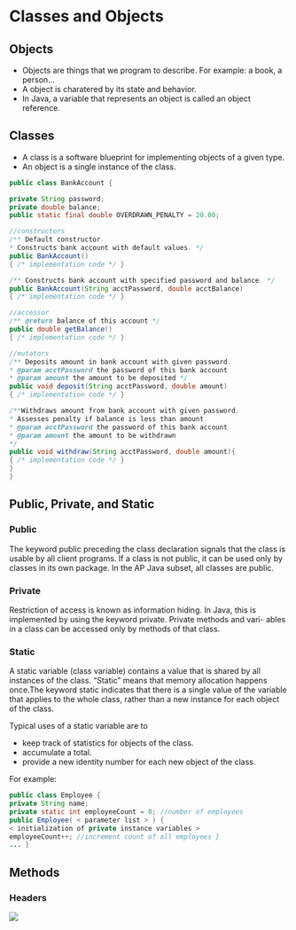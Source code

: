 # Classes and Objects
## Objects
* Objects are things that we program to describe. For example: a book, a person...
* A object is charatered by its state and behavior.
* In Java, a variable that represents an object is called an object reference.
## Classes
* A class is a software blueprint for implementing objects of a given type.
* An object is a single instance of the class.
```Java
public class BankAccount {

private String password;
private double balance;
public static final double OVERDRAWN_PENALTY = 20.00;

//constructors
/** Default constructor.
* Constructs bank account with default values. */
public BankAccount()
{ /* implementation code */ }

/** Constructs bank account with specified password and balance. */
public BankAccount(String acctPassword, double acctBalance)
{ /* implementation code */ }

//accessor
/** @return balance of this account */
public double getBalance()
{ /* implementation code */ }

//mutators
/** Deposits amount in bank account with given password.
* @param acctPassword the password of this bank account
* @param amount the amount to be deposited */
public void deposit(String acctPassword, double amount)
{ /* implementation code */ }

/**Withdraws amount from bank account with given password.
* Assesses penalty if balance is less than amount.
* @param acctPassword the password of this bank account
* @param amount the amount to be withdrawn
*/
public void withdraw(String acctPassword, double amount){
{ /* implementation code */ }
}
}
```
## Public, Private, and Static
### Public
The keyword public preceding the class declaration signals that the class is usable by all client programs. If a class is not public, it can be used only by classes in its own package. In the AP Java subset, all classes are public.
### Private
 Restriction of access is known as information hiding. In Java, this is implemented by using the keyword private. Private methods and vari- ables in a class can be accessed only by methods of that class.
 ### Static
 A static variable (class variable) contains a value that is shared by all instances of the class. “Static” means that memory allocation happens once.The keyword static indicates that there is a single value of the variable that applies to the whole class, rather than a new instance for each object of the class.
 
 Typical uses of a static variable are to
 
 * keep track of statistics for objects of the class.
 *  accumulate a total.
 * provide a new identity number for each new object of the class.
 
 For example:
 ```Java
 public class Employee {
 private String name;
 private static int employeeCount = 0; //number of employees
 public Employee( < parameter list > ) {
 < initialization of private instance variables >
 employeeCount++; //increment count of all employees }
 ... }
 ```
 
 ## Methods
 ### Headers
 
![](/Users/appa/Desktop/GitHub/AP-CS-Classwork/StudyingNotes/Method_Headers.png)
























